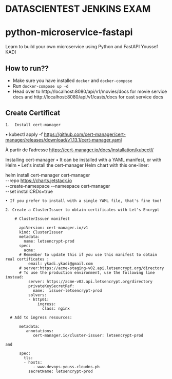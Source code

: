 # DATASCIENTEST JENKINS EXAM
# python-microservice-fastapi
Learn to build your own microservice using Python and FastAPI
Youssef KADI
## How to run??
 - Make sure you have installed `docker` and `docker-compose`
 - Run `docker-compose up -d`
 - Head over to http://localhost:8080/api/v1/movies/docs for movie service docs 
   and http://localhost:8080/api/v1/casts/docs for cast service docs


## Create Certificat
    1.  Install cert-manager


• kubectl apply -f https://github.com/cert-manager/cert-manager/releases/download/v1.13.1/cert-manager.yaml

À partir de l’adresse <https://cert-manager.io/docs/installation/kubectl/> 

Installing cert-manager
	• It can be installed with a YAML manifest, or with Helm
	• Let's install the cert-manager Helm chart with this one-liner:

helm install cert-manager cert-manager \
--repo https://charts.jetstack.io \
--create-namespace --namespace cert-manager \
--set installCRDs=true
	
	• If you prefer to install with a single YAML file, that's fine too!

    2. Create a ClusterIssuer to obtain certificates with Let's Encrypt

        # ClusterIssuer manifest

          apiVersion: cert-manager.io/v1
          kind: ClusterIssuer
          metadata:
            name: letsencrypt-prod
          spec:
            acme:
          # Remember to update this if you use this manifest to obtain real certificates :
              email: ykadi.ykadi@gmail.com
          # server:https://acme-staging-v02.api.letsencrypt.org/directory
          # To use the production environment, use the following line instead:
              server: https://acme-v02.api.letsencrypt.org/directory
              privateKeySecretRef:
                name:  issuer-letsencrypt-prod
              solvers:
              - http01:
                  ingress:
                    class: nginx

      # Add to ingress resources:

          metadata:
             annotations:
                cert-manager.io/cluster-issuer: letsencrypt-prod

    and

          spec:
            tls:
            - hosts:
                - www.devops-youss.cloudns.ph
              secretName: letsencrypt-prod

          


